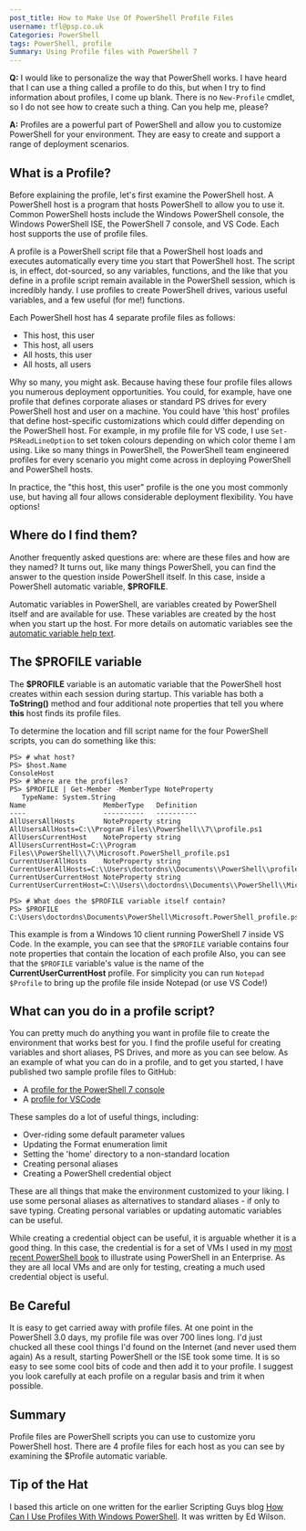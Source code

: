 ```yaml
---
post_title: How to Make Use Of PowerShell Profile Files
username: tfl@psp.co.uk
Categories: PowerShell
tags: PowerShell, profile
Summary: Using Profile files with PowerShell 7
---
```


**Q:** I would like to personalize the way that PowerShell works. 
I have heard that I can use a thing called a profile to do this, but when I try to find information about profiles, I come up blank. There is no `New-Profile` cmdlet, so I do not see how to create such a thing. Can you help me, please?

**A:** Profiles are a powerful part of PowerShell and allow you to customize PowerShell for your environment.
They are easy to create and support a range of deployment scenarios.

## What is a Profile?

Before explaining the profile, let's first examine the PowerShell host.
A PowerShell host is a program that hosts PowerShell to allow you to use it.
Common PowerShell hosts include the Windows PowerShell console, the Windows PowerShell ISE, the PowerShell 7 console, and VS Code.
Each host supports the use of profile files.

A profile is a PowerShell script file that a PowerShell host loads and executes automatically every time you start that PowerShell host.
The script is, in effect, dot-sourced, so any variables, functions, and the like that you define in a profile script remain available in the PowerShell session, which is incredibly handy.
I use profiles to create PowerShell drives, various useful variables, and a few useful (for me!) functions.

Each PowerShell host has 4 separate profile files as follows:

* This host, this user
* This host, all users
* All hosts, this user
* All hosts, all users

Why so many, you might ask.
Because having these four profile files allows you numerous deployment opportunities.
You could, for example, have one profile that defines corporate aliases or standard PS drives for every PowerShell host and user on a machine.
You could have 'this host' profiles that define host-specific customizations which could differ depending on the PowerShell host.
For example, in my profile file for VS code, I use ``Set-PSReadLineOption`` to set token colours depending on which color theme I am using.
Like so many things in PowerShell, the PowerShell team engineered profiles for every scenario you might come across in deploying PowerShell and PowerShell hosts.

In practice, the "this host, this user" profile is the one you most commonly use, but having all four allows considerable deployment flexibility.
You have options!

## Where do I find them?

Another frequently asked questions are: where are these files and how are they named?
It turns out, like many things PowerShell, you can find the answer to the question inside PowerShell itself.
In this case, inside a PowerShell automatic variable, **$PROFILE**.

Automatic variables in PowerShell, are variables created by PowerShell itself and are available for use.
These variables are created by the host when you start up the host.
For more details on automatic variables see the [automatic variable help text](https://docs.microsoft.com/powershell/module/microsoft.powershell.core/about/about_automatic_variables).

## The **$PROFILE** variable

The **$PROFILE** variable is an automatic variable that the PowerShell host creates within each session during startup.
This variable has both a **ToString()** method and four additional note properties that tell you where __this__ host finds its profile files.

To determine the location and fill script name for the four PowerShell scripts, you can do something like this:

```powershell-console
PS> # what host?   
PS> $host.Name
ConsoleHost
PS> # Where are the profiles?
PS> $PROFILE | Get-Member -MemberType NoteProperty 
   TypeName: System.String
Name                   MemberType   Definition
----                   ----------   ----------
AllUsersAllHosts       NoteProperty string AllUsersAllHosts=C:\\Program Files\\PowerShell\\7\\profile.ps1
AllUsersCurrentHost    NoteProperty string AllUsersCurrentHost=C:\\Program Files\\PowerShell\\7\\Microsoft.PowerShell_profile.ps1
CurrentUserAllHosts    NoteProperty string CurrentUserAllHosts=C:\\Users\doctordns\\Documents\\PowerShell\\profile.ps1
CurrentUserCurrentHost NoteProperty string CurrentUserCurrentHost=C:\\Users\\doctordns\\Documents\\PowerShell\\Microsoft.PowerShell_profile.ps1

PS> # What does the $PROFILE variable itself contain?
PS> $PROFILE
C:\Users\doctordns\Documents\PowerShell\Microsoft.PowerShell_profile.ps1
```

This example is from a Windows 10 client running PowerShell 7 inside VS Code.
In the example, you can see that the `$PROFILE` variable contains four note properties that contain the location of each profile
Also, you can see that the `$PROFILE` variable's value is the name of the **CurrentUserCurrentHost** profile.
For simplicity you can run `Notepad $Profile` to bring up the profile file inside Notepad (or use VS Code!)

## What can you do in a profile script?

You can pretty much do anything you want in profile file to create the environment that works best for you.
I find the profile useful for creating variables and short aliases, PS Drives, and more as you can see below.
As an example of what you can do in a profile, and to get you started, I have published two sample profile files to GitHub:

* A [profile for the PowerShell 7 console](https://github.com/doctordns/PACKT-PS7/blob/master/scripts/goodies/Microsoft.PowerShell_Profile.ps1)
* A [profile for VSCode](https://github.com/doctordns/PACKT-PS7/blob/master/scripts/goodies/Microsoft.VSCode_profile.ps1)

These samples do a lot of useful things, including:

* Over-riding some default parameter values
* Updating the Format enumeration limit
* Setting the 'home' directory to a non-standard location
* Creating personal aliases
* Creating a PowerShell credential object

These are all things that make the environment customized to your liking.
I use some personal aliases as alternatives to standard aliases - if only to save typing.
Creating personal variables or updating automatic variables can be useful.

While creating a credential object can be useful, it is arguable whether it is a good thing.
In this case, the credential is for a set of VMs I used in my [most recent PowerShell book](https://smile.amazon.co.uk/Windows-Server-Automation-PowerShell-Cookbook-ebook/dp/B0977JDL7K/ref=sr_1_1?dchild=1&keywords=Windows+Server+Automation+with+PowerShell+Cookbook+-+Fourth+Edition&qid=1624277697&s=books&sr=1-1) to illustrate using PowerShell in an Enterprise.
As they are all local VMs and are only for testing, creating a much used credential object is useful. 

## Be Careful

It is easy to get carried away with profile files.
At one point in the PowerShell 3.0 days, my profile file was over 700 lines long.
I'd just chucked all these cool things I'd found on the Internet (and never used them again)
As a result, starting PowerShell or the ISE took some time.
It is so easy to see some cool bits of code and then add it to your profile.
I suggest you look carefully at each profile on a regular basis and trim it when possible.

## Summary

Profile files are PowerShell scripts you can use to customize yoru PowerShell host.
There are 4 profile files for each host as you can see by examining the $Profile automatic variable.

## Tip of the Hat

I based this article on one written for the earlier Scripting Guys blog [How Can I Use Profiles With Windows PowerShell](https://devblogs.microsoft.com/scripting/hey-scripting-guy-how-can-i-use-profiles-with-windows-powershell/).
It was written by Ed Wilson.
